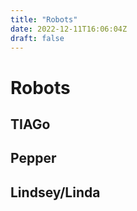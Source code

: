 ```yaml
---
title: "Robots"
date: 2022-12-11T16:06:04Z
draft: false 
---
```


# Robots

## TIAGo

## Pepper

## Lindsey/Linda
 
